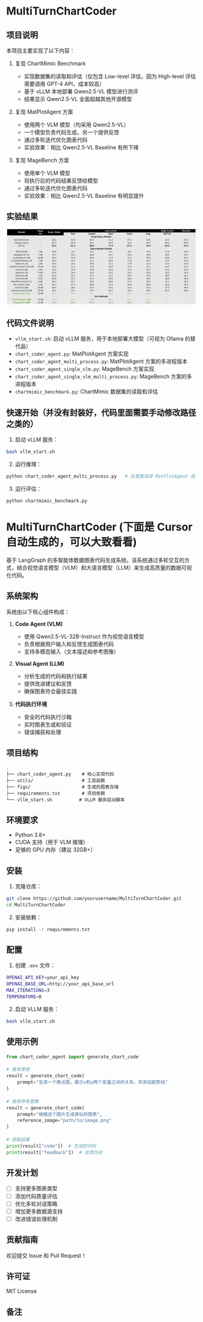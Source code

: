 # MultiTurnChartCoder

## 项目说明
本项目主要实现了以下内容：

1. 复现 ChartMimic Benchmark
   - 实现数据集的读取和评估（仅包含 Low-level 评估，因为 High-level 评估需要调用 GPT-4 API，成本较高）
   - 基于 vLLM 本地部署 Qwen2.5-VL 模型进行测评
   - 结果显示 Qwen2.5-VL 全面超越其他开源模型

2. 复现 MatPlotAgent 方案
   - 使用两个 VLM 模型（均采用 Qwen2.5-VL）
   - 一个模型负责代码生成，另一个提供反馈
   - 通过多轮迭代优化图表代码
   - 实验效果：相比 Qwen2.5-VL Baseline 有所下降

3. 复现 MageBench 方案
   - 使用单个 VLM 模型
   - 将执行后的代码结果反馈给模型
   - 通过多轮迭代优化图表代码
   - 实验效果：相比 Qwen2.5-VL Baseline 有明显提升

## 实验结果
![实验结果](./当前结果.png)

## 代码文件说明
- `vllm_start.sh`: 启动 vLLM 服务，用于本地部署大模型（可视为 Ollama 的替代品）
- `chart_coder_agent.py`: MatPlotAgent 方案实现
- `chart_coder_agent_multi_process.py`: MatPlotAgent 方案的多进程版本
- `chart_coder_agent_single_vlm.py`: MageBench 方案实现
- `chart_coder_agent_single_vlm_multi_process.py`: MageBench 方案的多进程版本
- `chartmimic_benchmark.py`: ChartMimic 数据集的读取和评估

## 快速开始（并没有封装好，代码里面需要手动修改路径之类的）
1. 启动 vLLM 服务：
```bash
bash vllm_start.sh
```

2. 运行推理：
```bash
python chart_coder_agent_multi_process.py   # 在里面选择 MatPlotAgent 或者 MageBench 方案
```

3. 运行评估：
```bash
python chartmimic_benchmark.py
```

























# MultiTurnChartCoder (下面是 Cursor 自动生成的，可以大致看看)

基于 LangGraph 的多智能体数据图表代码生成系统。该系统通过多轮交互的方式，结合视觉语言模型（VLM）和大语言模型（LLM）来生成高质量的数据可视化代码。

## 系统架构

系统由以下核心组件构成：

1. **Code Agent (VLM)**
   - 使用 Qwen2.5-VL-32B-Instruct 作为视觉语言模型
   - 负责根据用户输入和反馈生成图表代码
   - 支持多模态输入（文本描述和参考图像）

2. **Visual Agent (LLM)**
   - 分析生成的代码和执行结果
   - 提供改进建议和反馈
   - 确保图表符合最佳实践

3. **代码执行环境**
   - 安全的代码执行沙箱
   - 实时图表生成和验证
   - 错误捕获和处理

## 项目结构

```
.
├── chart_coder_agent.py    # 核心实现代码
├── utils/                  # 工具函数
├── figs/                   # 生成的图表存储
├── requirements.txt        # 项目依赖
└── vllm_start.sh          # VLLM 服务启动脚本
```

## 环境要求

- Python 3.8+
- CUDA 支持（用于 VLM 推理）
- 足够的 GPU 内存（建议 32GB+）

## 安装

1. 克隆仓库：
```bash
git clone https://github.com/yourusername/MultiTurnChartCoder.git
cd MultiTurnChartCoder
```

2. 安装依赖：
```bash
pip install -r requirements.txt
```

## 配置

1. 创建 `.env` 文件：
```bash
OPENAI_API_KEY=your_api_key
OPENAI_BASE_URL=http://your_api_base_url
MAX_ITERATIONS=3
TEMPERATURE=0
```

2. 启动 VLLM 服务：
```bash
bash vllm_start.sh
```

## 使用示例

```python
from chart_coder_agent import generate_chart_code

# 基本使用
result = generate_chart_code(
    prompt="生成一个散点图，展示x和y两个变量之间的关系，并添加趋势线"
)

# 使用参考图像
result = generate_chart_code(
    prompt="根据这个图片生成类似的图表",
    reference_image="path/to/image.png"
)

# 获取结果
print(result["code"])  # 生成的代码
print(result["feedback"])  # 反馈历史
```

## 开发计划

- [ ] 支持更多图表类型
- [ ] 添加代码质量评估
- [ ] 优化多轮对话策略
- [ ] 增加更多数据源支持
- [ ] 改进错误处理机制

## 贡献指南

欢迎提交 Issue 和 Pull Request！

## 许可证

MIT License

## 备注

<!-- 在这里添加您的个人备注 -->



